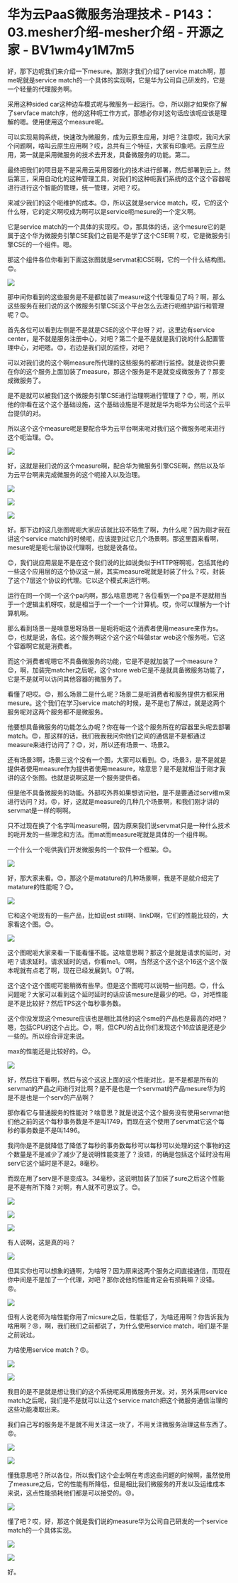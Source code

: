 # 华为云PaaS微服务治理技术 - P143：03.mesher介绍-mesher介绍 - 开源之家 - BV1wm4y1M7m5

好，那下边呢我们来介绍一下mesure。那刚才我们介绍了service match啊，那me呢就是service match的一个具体的实现啊，它是华为公司自己研发的，它是一个轻量的代理服务啊。

采用这种sided car这种边车模式呢与微服务一起运行。😊，所以刚才如果你了解了servface match序，他的这种呃工作方式，那想必你对这句话应该呃应该是理解的嗯。使用使用这个measure呢。

可以实现易购系统，快速改为微服务，成为云原生应用，对吧？注意哎，我问大家个问题啊，啥叫云原生应用啊？哎，总共有三个特征，大家有印象吧。云原生应用，第一就是采用微服务的技术去开发，具备微服务的功能。第二。

最终把我们的项目是不是采用云采用容器化的技术进行部署，然后部署到云上。然后第三，采用自动化的这种管理工具，对我们的这种呃我们系统的这个这个容器呢进行进行这个智能的管理，统一管理，对吧？哎。

来减少我们的这个呃维护的成本。😊，所以这就是service match，哎，它的这个什么呀，它的定义啊哎成为啊可以是service呃mesure的一个定义啊。

它是service match的一个具体的实现哎。😊，那具体的话，这个mesure它的是属于这个华为微服务引擎CSE我们之前是不是学了这个CSE啊？哎，它是微服务引擎CSE的一个组件。嗯。

那这个组件各位你看到下面这张图就是servmat和CSE啊，它的一个什么结构图。😊。

![](img/19c2beb522056c45e8c1b07709fb4c65_1.png)

那中间你看到的这些服务是不是都加装了measure这个代理看见了吗？啊，那么这些服务在我们说的这个微服务引擎CSE这个平台怎么去进行呃维护运行和管理呢？😊。

首先各位可以看到左侧是不是就是CSE的这个平台呀？对，这里边有service center，是不就是服务注册中心，对吧？第二个是不是就是我们说的什么配置管理中心，对吧嗯。😊，右边是我们说的监控，对吧？

可以对我们说的这个啊measure所代理的这些服务的都进行监控。就是说你只要在你的这个服务上面加装了measure，那这个服务是不是就变成微服务了？那变成微服务了。

是不是就可以被我们这个微服务引擎CSE进行治理啊进行管理了？😊，啊，所以他的你看在这个这个基础设施，这个基础设施是不是就是华为呃华为公司这个云平台提供的对。

所以这个这个measure呢是要配合华为云平台啊来呃对我们这个微服务呢来进行这个呃治理。😊。

![](img/19c2beb522056c45e8c1b07709fb4c65_3.png)

好，这就是我们说的这个measure啊，配合华为微服务引擎CSE啊，然后以及华为云平台啊来完成微服务的这个呃接入以及治理。



![](img/19c2beb522056c45e8c1b07709fb4c65_5.png)

![](img/19c2beb522056c45e8c1b07709fb4c65_6.png)

![](img/19c2beb522056c45e8c1b07709fb4c65_7.png)

好。那下边的这几张图呢呃大家应该就比较不陌生了啊，为什么呢？因为刚才我在讲这个service match的时候呃，应该提到过它几个场景啊。那这里面来看啊，mesure呢是呃七层协议代理啊，也就是说各位。

😊，我们说应用层是不是在这个我们说的比如说类似于HTTP呀啊呃，包括其他的一些这个应用层的这个协议这一层，其实measure呢就是封装了什么？哎，封装了这个7层这个协议的代理。它以这个模式来运行啊。

运行在同一个同一个这个pa内啊，那么啥意思呢？各位看到一个pa是不是就相当于一个逻辑主机呀哎，就是相当于一个一个一个计算机。哎，你可以理解为一个计算机啊。

那么看到场景一是啥意思呀场景一是呃将呃这个消费者使用measure来作为s。😊，也就是说，各位。这个服务啊这个这个这个叫做star web这个服务呃，它这个容器啊它就是消费者。

而这个消费者呢嗯它不具备微服务的功能，它是不是就加装了一个measure？😊，啊，加装完matcher之后呢，这个store web它是不是就具备微服务功能了，它是不是就可以访问其他容器的微服务了。

看懂了吧哎。😊，那么场景二是什么呢？场景二是呃消费者和服务提供方都采用mesure。这个我们在学习service match的时候，是不是也了解过，就是这两个服务呢对这两个服务都不是微服务。

他要想具备微服务的功能怎么办呢？你在每一个这个服务所在的容器里头呢去部署match。😊，那这样的话，我们我我我问你他们之间的通信是不是都通过measure来进行访问了？😊，对，所以还有场景一、场景2。

还有场景3啊，场景三这个没有一个图，大家可以看到。😊，场景3，是不是就是提供者使用measure作为提供者使用measure，啥意思？是不是就相当于刚才我讲的这个张图。也就是说啊这是一个服务提供者。

但是他不具备微服务的功能。外部哎外界如果想访问他，是不是要通过serv维m来进行访问？对。😡，好，这就是measure的几种几个场景啊，和我们刚才讲的servmat是一样的啊啊。

只不过现在换了个名字叫measure啊，因为原来我们说servmat只是一种什么技术的呃开发的一些理念和方法。而mat而measure呢就是具体的一个组件啊。

一个什么一个呃供我们开发微服务的一个软件一个框架。😊。

![](img/19c2beb522056c45e8c1b07709fb4c65_9.png)

好，那大家来看。😊，那这个是matature的几种场景啊，我是不是就介绍完了matature的性能呢？😊。



![](img/19c2beb522056c45e8c1b07709fb4c65_11.png)

它和这个呃现有的一些产品，比如说est still啊、linkD啊，它们的性能比较的，大家看这个图。😊。



![](img/19c2beb522056c45e8c1b07709fb4c65_13.png)

这个图呢呃大家来看一下能看懂不能。这啥意思啊？那这个是就是请求的延时，对吧？请求延时。请求延时的话，你看me1。0啊，当然这个这个这个16这个这个版本呢就有点老了啊，现在已经发展到1。0了啊。

这个这个这个图呢可能稍微有些早。但是这个图呢可以说明一些问题。😊，什么问题呢？大家可以看到这个延时延时的话应该mesure是最少的吧。😊，对吧性能是不是比较好？然后TPS这个每秒事务数。

这个你没发现这个mesure应该也是相比其他的这个sme的产品也是最高的对吧？嗯，包括CPU的这个占比。😊，啊，但CPU的占比你们发现这个16应该是还是少一些的。所以综合评定来说。

max的性能还是比较好的。😊。

![](img/19c2beb522056c45e8c1b07709fb4c65_15.png)

好，然后往下看啊，然后与这个这这上面的这个性能对比，是不是都是所有的servmat的产品之间进行对比啊？是不是也是一个servmat的产品mesure华为的是不是也是一个serv的产品啊？

那你看它与普通服务的性能对？啥意思？就是说这个这个服务没有使用servmat他们他之前的这个每秒事务数是不是叫1749，而现在这个使用了servmat它这个每秒的事务数是不是叫1496。

我问你是不是就降低了降低了每秒的事务数每秒可以每秒可以处理的这个事物的这个数量是不是减少了减少了是说明性能变差了？没错，的确是包括这个延时没有用serv它这个延时是不是2。8毫秒。

而现在用了serv是不是变成3。34毫秒，这说明加装了加装了sure之后这个性能是不是有所下降？对啊，有人就不可思议了。😊。



![](img/19c2beb522056c45e8c1b07709fb4c65_17.png)

![](img/19c2beb522056c45e8c1b07709fb4c65_18.png)

![](img/19c2beb522056c45e8c1b07709fb4c65_19.png)

有人说啊，这是真的吗？

![](img/19c2beb522056c45e8c1b07709fb4c65_21.png)

但其实你也可以想象的通啊，为啥呀？因为原来这两个服务之间直接通信，而现在你中间是不是加了一个代理，对吧？那你说他的性能肯定会有损耗嘛？没错。😡。



![](img/19c2beb522056c45e8c1b07709fb4c65_23.png)

但有人说老师为啥性能你用了micsure之后，性能低了，为啥还用啊？你告诉我为啥用啊？😡，啊，我们我们之前都说了，为什么使用service match，咱们是不是之前说过。

为啥使用service match？😡。

![](img/19c2beb522056c45e8c1b07709fb4c65_25.png)

![](img/19c2beb522056c45e8c1b07709fb4c65_26.png)

我目的是不是就是想让我们的这个系统呢采用微服务开发。对，另外采用service match之后呢，我们是不是就可以让这个service match把这个微服务通信治理的这些功能凑取出来。

我们自己写的服务是不是就不用关注这一块了，不用关注微服务治理这些东西了。😡。

![](img/19c2beb522056c45e8c1b07709fb4c65_28.png)

![](img/19c2beb522056c45e8c1b07709fb4c65_29.png)

懂我意思吧？所以各位，所以我们这个企业啊在考虑这些问题的时候啊，虽然使用了measure之后，它的性能有所降低，但是相比我们微服务的开发以及运维成本来说，这点性能损耗他们都是可以接受的。😡。



![](img/19c2beb522056c45e8c1b07709fb4c65_31.png)

懂了吧？哎，好，那这个就是我们说的measure华为公司自己研发的一个service match的一个具体实现。



![](img/19c2beb522056c45e8c1b07709fb4c65_33.png)

![](img/19c2beb522056c45e8c1b07709fb4c65_34.png)

好。